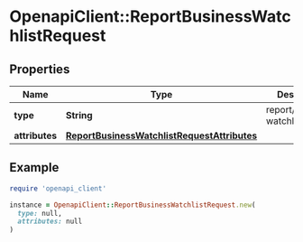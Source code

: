 # OpenapiClient::ReportBusinessWatchlistRequest

## Properties

| Name | Type | Description | Notes |
| ---- | ---- | ----------- | ----- |
| **type** | **String** | report/business-watchlist | [optional] |
| **attributes** | [**ReportBusinessWatchlistRequestAttributes**](ReportBusinessWatchlistRequestAttributes.md) |  |  |

## Example

```ruby
require 'openapi_client'

instance = OpenapiClient::ReportBusinessWatchlistRequest.new(
  type: null,
  attributes: null
)
```

